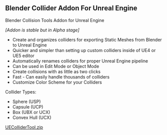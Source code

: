 ## Blender Collider Addon For Unreal Engine
Blender Collision Tools Addon for Unreal Engine

*[Addon is stable but in Alpha stage]*

* Create and organizes colliders for exporting Static Meshes from Blender to Unreal Engine
* Quicker and simpler than setting up custom colliders inside of UE4 or UE5 editor
* Automatically renames colliders for proper Unreal Engine pipeline
* Can be used in Edit Mode or Object Mode
* Create collisions with as little as two clicks
* Fast - Can easily handle thousands of colliders
* Customize Color Scheme for your Colliders

Collider Types:
* Sphere (USP)
* Capsule (UCP)
* Box (UBX or UCX)
* Convex Hull (UCX)

[UEColliderTool.zip](https://github.com/CydoniaValley/ue_collider_tool/files/13605003/UEColliderTool.zip)
